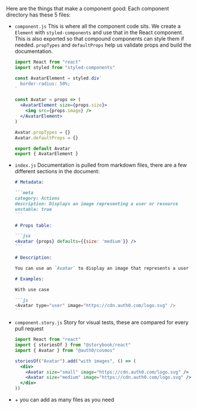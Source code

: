 Here are the things that make a component good:
Each component directory has these 5 files:

- `component.js`
  This is where all the component code sits.
  We create a `Element` with `styled-components` and use that in the React component. This is also exported so that compound components can style them if needed.
  `propTypes` and `defaultProps` help us validate props and build the documentation.

  ```jsx
  import React from "react"
  import styled from "styled-components"

  const AvatarElement = styled.div`
    border-radius: 50%;
  `

  const Avatar = props => (
    <AvatarElement size={props.size}>
      <img src={props.image} />
    </AvatarElement>
  )

  Avatar.propTypes = {}
  Avatar.defaultProps = {}

  export default Avatar
  export { AvatarElement }
  ```

- `index.js`
  Documentation is pulled from markdown files, there are a few different sections in the document:

  `````markdown
  # Metadata:

  ```meta
  category: Actions
  description: Displays an image representing a user or resource
  unstable: true
  ```

  # Props table:

  ```jsx
  <Avatar {props} defaults={{size: 'medium'}} />
  ```

  # Description:

  You can use an `Avatar` to display an image that represents a user or a resource.

  # Examples:

  With use case

  ```js
  <Avatar type="user" image="https://cdn.auth0.com/logo.svg" />
  ```
  `````

- `component.story.js`
  Story for visual tests, these are compared for every pull request

  ```jsx
  import React from "react"
  import { storiesOf } from "@storybook/react"
  import { Avatar } from "@auth0/cosmos"

  storiesOf("Avatar").add("with images", () => (
    <div>
      <Avatar size="small" image="https://cdn.auth0.com/logo.svg" />
      <Avatar size="medium" image="https://cdn.auth0.com/logo.svg" />
    </div>
  ))
  ```

- \+ you can add as many files as you need
